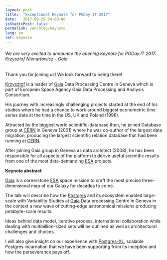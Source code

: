 ```yaml
---
layout: post
title:  "Exceptional Keynote for PGDay.IT 2017"
date:   2017-09-25 04:00:00
isStaticPost: false
permalink: /en/blog/keynote
lang: en
ref: keynote
---
```


<h6>We are very excited to announce the opening Keynote for PGDay.IT 2017: Krzysztof Nienartowicz - Gaia</h6>

Thank you for joining us! We look forward to being there!

[Krzysztof](https://www.linkedin.com/in/krzysztof-nienartowicz-6524b0/?ppe=1) is a leader of [Gaia](http://sci.esa.int/gaia/) 
Data Processing Centre in Geneva which is part of European Space Agency Gaia Data Processing and Analysis Consortium.

His journey with increasingly challenging projects started at the end of his studies where he had a chance to work around biggest 
econometric time series data at the time in the US, UK and Poland (1996). 

Attracted by the biggest world scientific-database then, he joined Database group at [CERN](https://home.cern/) in Geneva (2001) where he was co-author of 
the largest data migration, producing the largest scientific relation database that had been running at [CERN](https://home.cern/). 

After joining Gaia group in Geneva as data architect (2008), he has been responsible for all aspects of the platform to derive useful 
scientific results from one of the most data-demanding [ESA](http://www.esa.int/ESA) projects. 

**Keynote abstract**

[Gaia](http://sci.esa.int/gaia/) is a cornerstone [ESA](http://www.esa.int/ESA) space mission to craft the most precise three-dimensional map of our Galaxy for 
decades to come. 

The talk will describe how the [Postgres](https://www.postgresql.org/) and its ecosystem enabled large-scale with Variability Studies at [Gaia](http://sci.esa.int/gaia/) 
Data processing Centre in Geneva in the context a new wave of cutting-edge astronomical missions producing petabyte-scale results. 

Ideas behind data model, iterative process, international collaboration while dealing with multibillion-sized sets will be outlined as 
well as architectural challenges and choices.

I will also give insight on our experience with [Postgres-XL](https://www.postgres-xl.org/), scalable Postgres incarnation that we have been supporting 
from its inception and how the perseverance pays off. 
